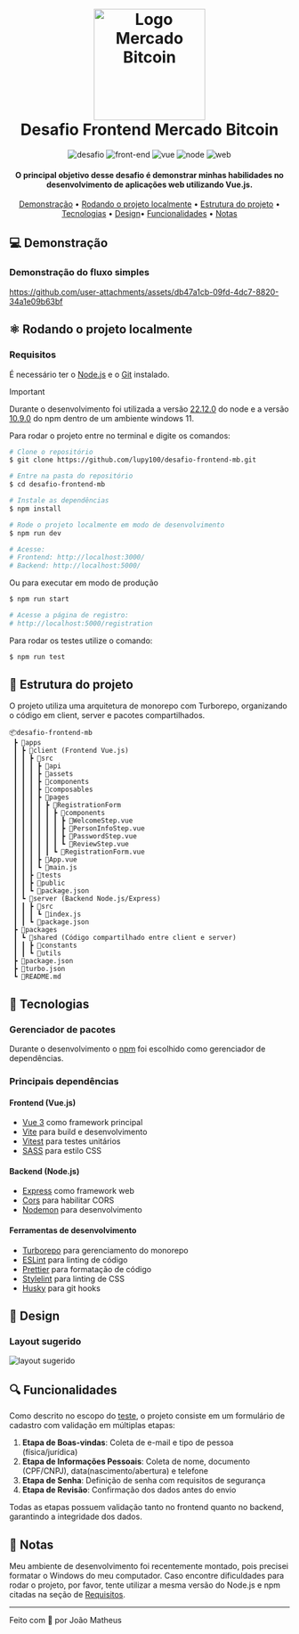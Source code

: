 <h1 align="center">
  <br>
  <a href="https://siteemproducao.com.br"><img src="https://github.com/user-attachments/assets/3081b43a-0c60-4a8f-9197-5f30d7bff550" alt="Logo Mercado Bitcoin" width="200"></a>
  <br>
  Desafio Frontend Mercado Bitcoin
  <br>
</h1>
<p align="center">
  <img alt="desafio" src="https://img.shields.io/badge/-Desafio-orange">
  <img alt="front-end" src="https://img.shields.io/badge/-Front-red">
  <img alt="vue" src="https://img.shields.io/badge/-Vue-42b883">
  <img alt="node" src="https://img.shields.io/badge/-Node-339933">
  <img alt="web" src="https://img.shields.io/badge/-Web-green">
</p>
<h4 align="center">O principal objetivo desse desafio é demonstrar minhas habilidades no desenvolvimento de aplicações web utilizando Vue.js.</h4>

<p align="center">
  <a href="#-demonstração">Demonstração</a> •
  <a href="#%EF%B8%8F-rodando-o-projeto-localmente">Rodando o projeto localmente</a> •
  <a href="#-estrutura-do-projeto">Estrutura do projeto</a> •
  <a href="#-tecnologias">Tecnologias</a> •
  <a href="#-design">Design</a>•
  <a href="#-funcionalidades">Funcionalidades</a> •
  <a href="#-notas">Notas</a>
</p>

## 💻 Demonstração

### Demonstração do fluxo simples

https://github.com/user-attachments/assets/db47a1cb-09fd-4dc7-8820-34a1e09b63bf

## ⚛️ Rodando o projeto localmente

### Requisitos

É necessário ter o [Node.js](https://nodejs.org/en/) e o [Git](https://git-scm.com/downloads) instalado.

> [!IMPORTANT]
> Durante o desenvolvimento foi utilizada a versão [22.12.0](https://nodejs.org/dist/v22.12.0/) do node e a versão [10.9.0](https://www.npmjs.com/package/npm/v/10.9.0) do npm dentro de um ambiente windows 11.

Para rodar o projeto entre no terminal e digite os comandos:

```bash
# Clone o repositório
$ git clone https://github.com/lupy100/desafio-frontend-mb.git

# Entre na pasta do repositório
$ cd desafio-frontend-mb

# Instale as dependências
$ npm install

# Rode o projeto localmente em modo de desenvolvimento
$ npm run dev

# Acesse:
# Frontend: http://localhost:3000/
# Backend: http://localhost:5000/
```

Ou para executar em modo de produção

```bash
$ npm run start

# Acesse a página de registro:
# http://localhost:5000/registration
```

Para rodar os testes utilize o comando:

```bash
$ npm run test
```

## 📁 Estrutura do projeto

O projeto utiliza uma arquitetura de monorepo com Turborepo, organizando o código em client, server e pacotes compartilhados.

```
📦desafio-frontend-mb
 ┣ 📂apps
 ┃ ┣ 📂client (Frontend Vue.js)
 ┃ ┃ ┣ 📂src
 ┃ ┃ ┃ ┣ 📂api
 ┃ ┃ ┃ ┣ 📂assets
 ┃ ┃ ┃ ┣ 📂components
 ┃ ┃ ┃ ┣ 📂composables
 ┃ ┃ ┃ ┣ 📂pages
 ┃ ┃ ┃ ┃ ┣ 📂RegistrationForm
 ┃ ┃ ┃ ┃ ┃ ┣ 📂components
 ┃ ┃ ┃ ┃ ┃ ┃ ┣ 📜WelcomeStep.vue
 ┃ ┃ ┃ ┃ ┃ ┃ ┣ 📜PersonInfoStep.vue
 ┃ ┃ ┃ ┃ ┃ ┃ ┣ 📜PasswordStep.vue
 ┃ ┃ ┃ ┃ ┃ ┃ ┗ 📜ReviewStep.vue
 ┃ ┃ ┃ ┃ ┃ ┗ 📜RegistrationForm.vue
 ┃ ┃ ┃ ┣ 📜App.vue
 ┃ ┃ ┃ ┗ 📜main.js
 ┃ ┃ ┣ 📂tests
 ┃ ┃ ┣ 📂public
 ┃ ┃ ┗ 📜package.json
 ┃ ┗ 📂server (Backend Node.js/Express)
 ┃ ┃ ┣ 📂src
 ┃ ┃ ┃ ┗ 📜index.js
 ┃ ┃ ┗ 📜package.json
 ┣ 📂packages
 ┃ ┗ 📂shared (Código compartilhado entre client e server)
 ┃ ┃ ┣ 📂constants
 ┃ ┃ ┗ 📂utils
 ┣ 📜package.json
 ┣ 📜turbo.json
 ┗ 📜README.md
```

## 🚀 Tecnologias

### Gerenciador de pacotes

Durante o desenvolvimento o [npm](https://www.npmjs.com/) foi escolhido como gerenciador de dependências.

### Principais dependências

#### Frontend (Vue.js)

- [Vue 3](https://vuejs.org/) como framework principal
- [Vite](https://vitejs.dev/) para build e desenvolvimento
- [Vitest](https://vitest.dev/) para testes unitários
- [SASS](https://sass-lang.com/) para estilo CSS

#### Backend (Node.js)

- [Express](https://expressjs.com/) como framework web
- [Cors](https://www.npmjs.com/package/cors) para habilitar CORS
- [Nodemon](https://nodemon.io/) para desenvolvimento

#### Ferramentas de desenvolvimento

- [Turborepo](https://turbo.build/) para gerenciamento do monorepo
- [ESLint](https://eslint.org/) para linting de código
- [Prettier](https://prettier.io/) para formatação de código
- [Stylelint](https://stylelint.io/) para linting de CSS
- [Husky](https://typicode.github.io/husky/) para git hooks

## 🎨 Design

### Layout sugerido

![layout sugerido](https://github.com/user-attachments/assets/02b11b39-2ebc-4d53-9b74-2bd913b44076)

## 🔍 Funcionalidades

Como descrito no escopo do [teste](https://github.com/mercadobitcoin/desafio-mb-web), o projeto consiste em um formulário de cadastro com validação em múltiplas etapas:

1. **Etapa de Boas-vindas**: Coleta de e-mail e tipo de pessoa (física/jurídica)
2. **Etapa de Informações Pessoais**: Coleta de nome, documento (CPF/CNPJ), data(nascimento/abertura) e telefone
3. **Etapa de Senha**: Definição de senha com requisitos de segurança
4. **Etapa de Revisão**: Confirmação dos dados antes do envio

Todas as etapas possuem validação tanto no frontend quanto no backend, garantindo a integridade dos dados.

## 📝 Notas

Meu ambiente de desenvolvimento foi recentemente montado, pois precisei formatar o Windows do meu computador. Caso encontre dificuldades para rodar o projeto, por favor, tente utilizar a mesma versão do Node.js e npm citadas na seção de <a href="#requisitos">Requisitos</a>.

---

Feito com 🤍 por João Matheus
